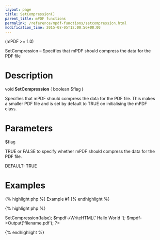 ```yaml
---
layout: page
title: SetCompression()
parent_title: mPDF functions
permalink: /reference/mpdf-functions/setcompression.html
modification_time: 2015-08-05T12:00:56+00:00
---
```


(mPDF >= 1.0)

SetCompression – Specifies that mPDF should compress the data for the PDF file

# Description

void **SetCompression** ( boolean <span class="parameter">$flag</span> )

Specifies that mPDF should compress the data for the PDF file. This makes a smaller PDF file and is set by default to <span class="smallblock">TRUE</span> on initialising the mPDF class.

# Parameters

<span class="parameter">$flag</span>

TRUE or FALSE to specify whether mPDF should compress the data for the PDF file.

<span class="smallblock">DEFAULT</span>: <span class="smallblock">TRUE</span>

# Examples

{% highlight php %}
Example #1
{% endhighlight %}

{% highlight php %}
<?php

$mpdf = new mPDF();

$mpdf->SetCompression(false);

$mpdf->WriteHTML('
Hallo World
');

$mpdf->Output('filename.pdf');

?>
{% endhighlight %}

